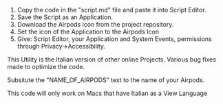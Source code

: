 1. Copy the code in the "script.md" file and paste it into Script Editor.
2. Save the Script as an Application.
3. Download the Airpods icon from the project repository.
4. Set the icon of the Application to the Airpods Icon
5. Give: Script Editor, your Application and System Events, permissions through Privacy->Accessibility.

This Utility is the Italian version of other online Projects. Various bug fixes made to optimize the code.

Subsitute the "NAME_OF_AIRPODS" text to the name of your Airpods.

This code will only work on Macs that have Italian as a View Language


